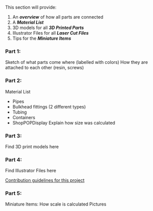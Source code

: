 This section will provide:
1. An _**overview**_ of how all parts are connected
2. A _**Material List**_
3. 3D models for all _**3D Printed Parts**_
4. Illustrator Files for all _**Laser Cut Files**_
5. Tips for the _**Miniature Items**_


### Part 1:
Sketch of what parts come where (labelled with colors)
How they are attached to each other (resin, screws)

### Part 2:
Material List

- Pipes
- Bulkhead fittings (2 different types)
- Tubing
- Containers
- ShopPOPDisplay
Explain how size was calculated

### Part 3:
Find 3D print models here

### Part 4:
Find Illustrator Files here

[Contribution guidelines for this project](docs/CONTRIBUTING.md)

### Part 5:
Miniature Items:
How scale is calculated
Pictures


